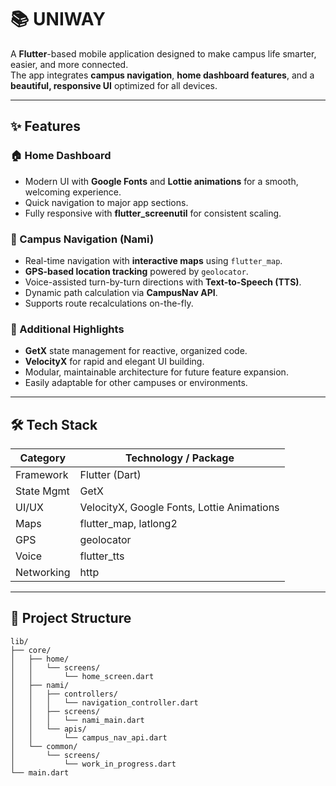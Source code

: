 # 📚 UNIWAY

A **Flutter**-based mobile application designed to make campus life smarter, easier, and more connected.  
The app integrates **campus navigation**, **home dashboard features**, and a **beautiful, responsive UI** optimized for all devices.

---

## ✨ Features

### 🏠 Home Dashboard
- Modern UI with **Google Fonts** and **Lottie animations** for a smooth, welcoming experience.
- Quick navigation to major app sections.
- Fully responsive with **flutter_screenutil** for consistent scaling.

### 🧭 Campus Navigation (Nami)
- Real-time navigation with **interactive maps** using `flutter_map`.
- **GPS-based location tracking** powered by `geolocator`.
- Voice-assisted turn-by-turn directions with **Text-to-Speech (TTS)**.
- Dynamic path calculation via **CampusNav API**.
- Supports route recalculations on-the-fly.

### 🌟 Additional Highlights
- **GetX** state management for reactive, organized code.
- **VelocityX** for rapid and elegant UI building.
- Modular, maintainable architecture for future feature expansion.
- Easily adaptable for other campuses or environments.

---

## 🛠️ Tech Stack

| Category       | Technology / Package |
|----------------|----------------------|
| Framework      | Flutter (Dart)       |
| State Mgmt     | GetX                 |
| UI/UX          | VelocityX, Google Fonts, Lottie Animations |
| Maps           | flutter_map, latlong2 |
| GPS            | geolocator           |
| Voice          | flutter_tts          |
| Networking     | http                 |

---

## 📂 Project Structure

```plaintext
lib/
├── core/
│   ├── home/
│   │   └── screens/
│   │       └── home_screen.dart
│   ├── nami/
│   │   ├── controllers/
│   │   │   └── navigation_controller.dart
│   │   ├── screens/
│   │   │   └── nami_main.dart
│   │   └── apis/
│   │       └── campus_nav_api.dart
│   └── common/
│       └── screens/
│           └── work_in_progress.dart
└── main.dart

